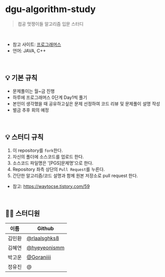 # dgu-algorithm-study

> 컴공 멋쟁이들 알고리즘 입문 스터디

<br/>

* 참고 사이트: [프로그래머스](https://school.programmers.co.kr/)
* 언어: JAVA, C++

<br/>

## 💡 기본 규칙
* 문제풀이는 월~금 진행
* 하루에 프로그래머스 0단계 Day1씩 풀기
* 본인이 생각했을 때 공유하고싶은 문제 선정하여 코드 리뷰 및 문제풀이 설명 작성
* 벌금 추후 회의 예정

<br/>

## 💡 스터디 규칙
1. 이 repository를 ```fork```한다.
2. 자신의 폴더에 소스코드를 업로드 한다.
3. 소스코드 파일명은 '[PGS]문제명'으로 한다.
5. Repository 좌측 상단의 ```Pull Request```를 누른다. 
7. 간단한 알고리즘/코드 설명과 함께 원본 저장소로 pull request 한다.

* 참고: https://waytocse.tistory.com/59

<br/>

## 👨‍💻 스터디원

|이름|Github|
|---|---|
|김민환|[@rlaalsghks8](https://github.com/rlaalsghks8)|
|김혜연|[@hyeyeonismm](https://github.com/hyeyeonismm)|
|박고운|[@Goraniiii](https://github.com/Goraniiii)|
|정유진|@|

<br/>


